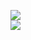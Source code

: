 [![](https://img.shields.io/badge/Made%20With-Github%20Spray-lightgrey.svg?style=for-the-badge&logo=github)](https://github.com/Annihil/github-spray#6976)  
[![](https://i.imgur.com/2DrTn0Z.gif)](https://github.com/Annihil/github-spray)